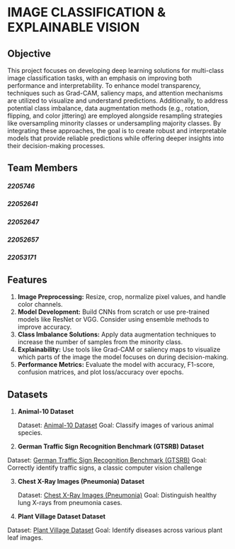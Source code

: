 # IMAGE CLASSIFICATION & EXPLAINABLE VISION 

##  Objective
This project focuses on developing deep learning solutions for multi-class image classification tasks, with an emphasis on improving both performance and interpretability. To enhance model transparency, techniques such as Grad-CAM, saliency maps, and attention mechanisms are utilized to visualize and understand predictions. Additionally, to address potential class imbalance, data augmentation methods (e.g., rotation, flipping, and color jittering) are employed alongside resampling strategies like oversampling minority classes or undersampling majority classes. By integrating these approaches, the goal is to create robust and interpretable models that provide reliable predictions while offering deeper insights into their decision-making processes.

## Team Members
##### 2205746
##### 22052641
##### 22052647
##### 22052657
##### 22053171

## Features
1. **Image Preprocessing:** Resize, crop, normalize pixel values, and handle color channels.
2. **Model Development:** Build CNNs from scratch or use pre-trained models like ResNet or VGG. Consider using ensemble 
   methods to improve accuracy.
3. **Class Imbalance Solutions:** Apply data augmentation techniques to increase the number of samples from the minority 
   class.
4. **Explainability:** Use tools like Grad-CAM or saliency maps to visualize which parts of the image the model focuses on 
   during decision-making.
5. **Performance Metrics:** Evaluate the model with accuracy, F1-score, confusion matrices, and plot loss/accuracy over epochs.

## Datasets
1. **Animal-10 Dataset**
   
   Dataset: [Animal-10 Dataset](https://www.kaggle.com/datasets/alessiocorrado99/animals10 )
   Goal: Classify images of various animal species.

2. **German Traffic Sign Recognition Benchmark (GTSRB) Dataset**
   
Dataset: [German Traffic Sign Recognition Benchmark (GTSRB)](https://benchmark.ini.rub.de/)
Goal: Correctly identify traffic signs, a classic computer vision challenge

3. **Chest X-Ray Images (Pneumonia) Dataset**
   
   Dataset: [Chest X-Ray Images (Pneumonia)](https://www.kaggle.com/datasets/paultimothymooney/chest-xray-pneumonia)
   Goal: Distinguish healthy lung X-rays from pneumonia cases.

4. **Plant Village Dataset Dataset**
   
Dataset: [Plant Village Dataset](https://www.kaggle.com/datasets/emmarex/plantdisease)
Goal: Identify diseases across various plant leaf images.

